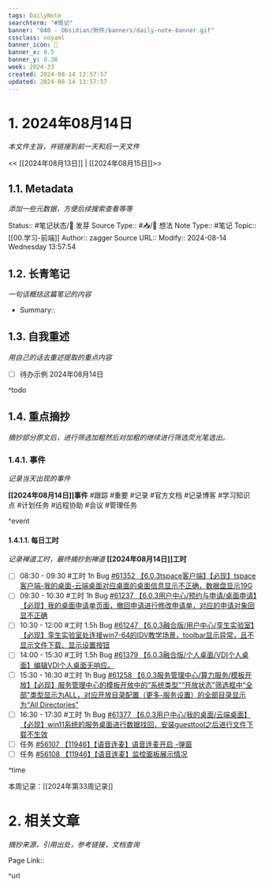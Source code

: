 ```yaml
---
tags: DailyNote
searchterm: "#周记"
banner: "040 - Obsidian/附件/banners/daily-note-banner.gif"
cssclass: noyaml
banner_icon: 💌
banner_x: 0.5
banner_y: 0.38
week: 2024-33
created: 2024-08-14 13:57:57
updated: 2024-08-14 13:57:57
---
```


# 1. 2024年08月14日

_本文件主旨，并链接到前一天和后一天文件_

<< [[2024年08月13日]] | [[2024年08月15日]]>>

## 1.1. Metadata

_添加一些元数据，方便后续搜索查看等等_

Status:: #笔记状态/🌱 发芽
Source Type:: #📥/💭 想法 
Note Type:: #笔记
Topic:: [[00.学习-前端]]
Author:: zagger
Source URL::
Modify:: 2024-08-14 Wednesday 13:57:54

## 1.2. 长青笔记

_一句话概括这篇笔记的内容_

- Summary::

## 1.3. 自我重述

_用自己的话去重述提取的重点内容_

- [ ] 待办示例 2024年08月14日

^todo

## 1.4. 重点摘抄

_摘抄部分原文后，进行筛选加粗然后对加粗的继续进行筛选荧光笔选出。_

### 1.4.1. 事件

_记录当天出现的事件_

**[[2024年08月14日]]事件** 
#跟踪 #重要 #记录 #官方文档 #记录博客 #学习知识点 #计划任务 #远程协助 #会议 #管理任务

^event

#### 1.4.1.1. 每日工时

_记录禅道工时，最终摘抄到禅道_
**[[2024年08月14日]]工时**
- [ ] 08:30 - 09:30 #工时  1h Bug [#61352 【6.0.3tspace客户端】【必现】tspace客户端-我的桌面-云端桌面对应桌面的桌面信息显示不正确，数据盘显示19G](http://172.16.203.14:2980/bug-view-61352.html?onlybody=yes&tid=gmqcql62)
- [ ] 09:30 - 10:30 #工时  1h Bug [#61237 【6.0.3用户中心/预约与申请/桌面申请】【必现】我的桌面申请单页面，撤回申请进行修改申请单，对应的申请对象回显不正确](http://172.16.203.14:2980/bug-view-61237.html?onlybody=yes&tid=gmqcql62)
- [ ] 10:30 - 12:00 #工时  1.5h Bug [#61247 【6.0.3融合版/用户中心/孪生实验室】【必现】孪生实验室处连接win7-64的IDV教学场景，toolbar显示异常，且不显示文件下载、显示设置按钮](http://172.16.203.14:2980/bug-view-61247.html?onlybody=yes&tid=gmqcql62)
- [ ] 14:00 - 15:30 #工时  1.5h Bug [#61379 【6.0.3融合版/个人桌面/VDI个人桌面】编辑VDI个人桌面无响应。](http://172.16.203.14:2980/bug-view-61379.html?onlybody=yes&tid=gmqcql62)
- [ ] 15:30 - 16:30 #工时  1h Bug [#61258 【6.0.3服务管理中心/算力服务/模板开放】【必现】服务管理中心的模板开放中的“系统类型”“开放状态”筛选框中“全部”类型显示为ALL，对应开放目录配置（更多-服务设置）的全部目录显示为“All Directories”](http://172.16.203.14:2980/bug-view-61258.html?onlybody=yes&tid=gmqcql62)
- [ ] 16:30 - 17:30 #工时  1h Bug [#61377 【6.0.3用户中心/我的桌面/云端桌面】【必现】win11系统的服务桌面进行数据找回，安装guesttool之后进行文件下载不生效](http://172.16.203.14:2980/bug-view-61377.html?onlybody=yes&tid=gmqcql62)
- [ ] 任务 [#56107 【11946】【语音连麦】语音连麦开启 -弹窗](http://172.16.203.14:2980/task-view-56107.html?onlybody=yes&tid=gmqcql62)
- [ ] 任务 [#56108 【11946】【语音连麦】监控面板展示情况](http://172.16.203.14:2980/task-view-56108.html?onlybody=yes&tid=gmqcql62)

^time

本周记录：[[2024年第33周记录]]

# 2. 相关文章

_摘抄来源，引用出处，参考链接，文档查询_

Page Link::

^url
